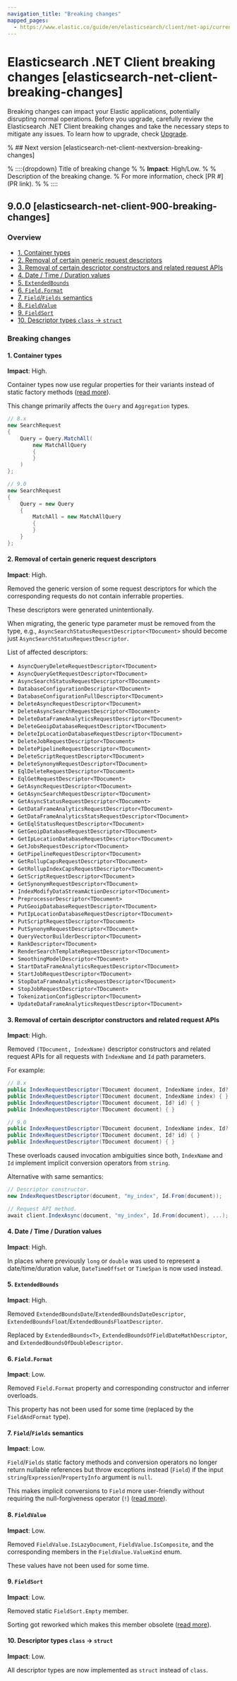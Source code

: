 ```yaml
---
navigation_title: "Breaking changes"
mapped_pages:
  - https://www.elastic.co/guide/en/elasticsearch/client/net-api/current/breaking-changes-policy.html
---
```


# Elasticsearch .NET Client breaking changes [elasticsearch-net-client-breaking-changes]

Breaking changes can impact your Elastic applications, potentially disrupting normal operations. Before you upgrade, carefully review the Elasticsearch .NET Client breaking changes and take the necessary steps to mitigate any issues. To learn how to upgrade, check [Upgrade](docs-content://deploy-manage/upgrade.md).

% ## Next version [elasticsearch-net-client-nextversion-breaking-changes]

% ::::{dropdown} Title of breaking change
%
% **Impact**: High/Low.
%
% Description of the breaking change.
% For more information, check [PR #](PR link).
%
% ::::

## 9.0.0 [elasticsearch-net-client-900-breaking-changes]

### Overview

- [1. Container types](#1-container-types)
- [2. Removal of certain generic request descriptors](#2-removal-of-certain-generic-request-descriptors)
- [3. Removal of certain descriptor constructors and related request APIs](#3-removal-of-certain-descriptor-constructors-and-related-request-apis)
- [4. Date / Time / Duration values](#4-date--time--duration-values)
- [5. `ExtendedBounds`](#5-extendedbounds)
- [6. `Field.Format`](#6-fieldformat)
- [7. `Field`/`Fields` semantics](#7-fieldfields-semantics)
- [8. `FieldValue`](#8-fieldvalue)
- [9. `FieldSort`](#9-fieldsort)
- [10. Descriptor types `class` -\> `struct`](#10-descriptor-types-class---struct)

### Breaking changes

#### 1. Container types

**Impact**: High.

Container types now use regular properties for their variants instead of static factory methods ([read more](index.md#7-improved-container-design)).

This change primarily affects the `Query` and `Aggregation` types.

```csharp
// 8.x
new SearchRequest
{
    Query = Query.MatchAll(
        new MatchAllQuery
        {
        }
    )
};

// 9.0
new SearchRequest
{
    Query = new Query
    {
        MatchAll = new MatchAllQuery
        {
        }
    }
};
```

#### 2. Removal of certain generic request descriptors

**Impact**: High.

Removed the generic version of some request descriptors for which the corresponding requests do not contain inferrable properties.

These descriptors were generated unintentionally.

When migrating, the generic type parameter must be removed from the type, e.g., `AsyncSearchStatusRequestDescriptor<TDocument>` should become just `AsyncSearchStatusRequestDescriptor`.

List of affected descriptors:

- `AsyncQueryDeleteRequestDescriptor<TDocument>`
- `AsyncQueryGetRequestDescriptor<TDocument>`
- `AsyncSearchStatusRequestDescriptor<TDocument>`
- `DatabaseConfigurationDescriptor<TDocument>`
- `DatabaseConfigurationFullDescriptor<TDocument>`
- `DeleteAsyncRequestDescriptor<TDocument>`
- `DeleteAsyncSearchRequestDescriptor<TDocument>`
- `DeleteDataFrameAnalyticsRequestDescriptor<TDocument>`
- `DeleteGeoipDatabaseRequestDescriptor<TDocument>`
- `DeleteIpLocationDatabaseRequestDescriptor<TDocument>`
- `DeleteJobRequestDescriptor<TDocument>`
- `DeletePipelineRequestDescriptor<TDocument>`
- `DeleteScriptRequestDescriptor<TDocument>`
- `DeleteSynonymRequestDescriptor<TDocument>`
- `EqlDeleteRequestDescriptor<TDocument>`
- `EqlGetRequestDescriptor<TDocument>`
- `GetAsyncRequestDescriptor<TDocument>`
- `GetAsyncSearchRequestDescriptor<TDocument>`
- `GetAsyncStatusRequestDescriptor<TDocument>`
- `GetDataFrameAnalyticsRequestDescriptor<TDocument>`
- `GetDataFrameAnalyticsStatsRequestDescriptor<TDocument>`
- `GetEqlStatusRequestDescriptor<TDocument>`
- `GetGeoipDatabaseRequestDescriptor<TDocument>`
- `GetIpLocationDatabaseRequestDescriptor<TDocument>`
- `GetJobsRequestDescriptor<TDocument>`
- `GetPipelineRequestDescriptor<TDocument>`
- `GetRollupCapsRequestDescriptor<TDocument>`
- `GetRollupIndexCapsRequestDescriptor<TDocument>`
- `GetScriptRequestDescriptor<TDocument>`
- `GetSynonymRequestDescriptor<TDocument>`
- `IndexModifyDataStreamActionDescriptor<TDocument>`
- `PreprocessorDescriptor<TDocument>`
- `PutGeoipDatabaseRequestDescriptor<TDocument>`
- `PutIpLocationDatabaseRequestDescriptor<TDocument>`
- `PutScriptRequestDescriptor<TDocument>`
- `PutSynonymRequestDescriptor<TDocument>`
- `QueryVectorBuilderDescriptor<TDocument>`
- `RankDescriptor<TDocument>`
- `RenderSearchTemplateRequestDescriptor<TDocument>`
- `SmoothingModelDescriptor<TDocument>`
- `StartDataFrameAnalyticsRequestDescriptor<TDocument>`
- `StartJobRequestDescriptor<TDocument>`
- `StopDataFrameAnalyticsRequestDescriptor<TDocument>`
- `StopJobRequestDescriptor<TDocument>`
- `TokenizationConfigDescriptor<TDocument>`
- `UpdateDataFrameAnalyticsRequestDescriptor<TDocument>`

#### 3. Removal of certain descriptor constructors and related request APIs

**Impact**: High.

Removed `(TDocument, IndexName)` descriptor constructors and related request APIs for all requests with `IndexName` and `Id` path parameters.

For example:

```csharp
// 8.x
public IndexRequestDescriptor(TDocument document, IndexName index, Id? id) { }
public IndexRequestDescriptor(TDocument document, IndexName index) { }
public IndexRequestDescriptor(TDocument document, Id? id) { }
public IndexRequestDescriptor(TDocument document) { }

// 9.0
public IndexRequestDescriptor(TDocument document, IndexName index, Id? id) { }
public IndexRequestDescriptor(TDocument document, Id? id) { }
public IndexRequestDescriptor(TDocument document) { }
```

These overloads caused invocation ambiguities since both, `IndexName` and `Id` implement implicit conversion operators from `string`.

Alternative with same semantics:

```csharp
// Descriptor constructor.
new IndexRequestDescriptor(document, "my_index", Id.From(document));

// Request API method.
await client.IndexAsync(document, "my_index", Id.From(document), ...);
```

#### 4. Date / Time / Duration values

**Impact**: High.

In places where previously `long` or `double` was used to represent a date/time/duration value, `DateTimeOffset` or `TimeSpan` is now used instead.

#### 5. `ExtendedBounds`

**Impact**: High.

Removed `ExtendedBoundsDate`/`ExtendedBoundsDateDescriptor`, `ExtendedBoundsFloat`/`ExtendedBoundsFloatDescriptor`.

Replaced by `ExtendedBounds<T>`, `ExtendedBoundsOfFieldDateMathDescriptor`, and `ExtendedBoundsOfDoubleDescriptor`.

#### 6. `Field.Format`

**Impact**: Low.

Removed `Field.Format` property and corresponding constructor and inferrer overloads.

This property has not been used for some time (replaced by the `FieldAndFormat` type).

#### 7. `Field`/`Fields` semantics

**Impact**: Low.

`Field`/`Fields` static factory methods and conversion operators no longer return nullable references but throw exceptions instead (`Field`) if the input `string`/`Expression`/`PropertyInfo` argument is `null`.

This makes implicit conversions to `Field` more user-friendly without requiring the null-forgiveness operator (`!`) ([read more](index.md#field-name-inference)).

#### 8. `FieldValue`

**Impact**: Low.

Removed `FieldValue.IsLazyDocument`, `FieldValue.IsComposite`, and the corresponding members in the `FieldValue.ValueKind` enum.

These values have not been used for some time.

#### 9. `FieldSort`

**Impact**: Low.

Removed static `FieldSort.Empty` member.

Sorting got reworked which makes this member obsolete ([read more](index.md#sorting)).

#### 10. Descriptor types `class` -> `struct`

**Impact**: Low.

All descriptor types are now implemented as `struct` instead of `class`.
